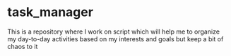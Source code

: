 # task_manager
This is a repository where I work on script which will help me to organize my day-to-day activities based on my interests and goals but keep a bit of chaos to it
